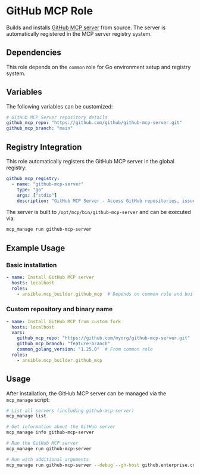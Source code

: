 # GitHub MCP Role

Builds and installs [GitHub MCP server](https://github.com/github/github-mcp-server) from source. The server is automatically registered in the MCP server registry system.

## Dependencies

This role depends on the `common` role for Go environment setup and registry system.

## Variables

The following variables can be customized:

```yaml
# GitHub MCP Server repository details
github_mcp_repo: "https://github.com/github/github-mcp-server.git"
github_mcp_branch: "main"

```

## Registry Integration

This role automatically registers the GitHub MCP server in the global registry:

```yaml
github_mcp_registry:
  - name: "github-mcp-server"
    type: "go"
    args: ["stdio"]
    description: "GitHub MCP Server - Access GitHub repositories, issues, and pull requests"
```

The server is built to `/opt/mcp/bin/github-mcp-server` and can be executed via:
```bash
mcp_manage run github-mcp-server
```

## Example Usage

### Basic installation
```yaml
- name: Install GitHub MCP server
  hosts: localhost
  roles:
    - ansible.mcp_builder.github_mcp  # Depends on common role and builds GitHub server
```

### Custom repository and binary name
```yaml
- name: Install GitHub MCP from custom fork
  hosts: localhost
  vars:
    github_mcp_repo: "https://github.com/myorg/github-mcp-server.git"
    github_mcp_branch: "feature-branch"
    common_golang_version: "1.25.0"  # From common role
  roles:
    - ansible.mcp_builder.github_mcp
```

## Usage

After installation, the GitHub MCP server can be managed via the `mcp_manage` script:

```bash
# List all servers (including github-mcp-server)
mcp_manage list

# Get information about the GitHub server
mcp_manage info github-mcp-server

# Run the GitHub MCP server
mcp_manage run github-mcp-server

# Run with additional arguments
mcp_manage run github-mcp-server --debug --gh-host github.enterprise.com
```
